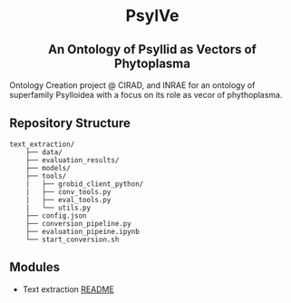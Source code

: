 <h1 align="center">PsylVe</h1>
<h2 align="center">An Ontology of Psyllid as Vectors of Phytoplasma</h2>

Ontology Creation project @ CIRAD, and INRAE for an ontology of superfamily Psylloidea with a focus on its role as vecor of phythoplasma.

## Repository Structure

    text_extraction/
        ├── data/
        ├── evaluation_results/
        ├── models/
        ├── tools/
        |   ├── grobid_client_python/
        |   ├── conv_tools.py
        |   ├── eval_tools.py
        |   └── utils.py
        ├── config.json
        ├── conversion_pipeline.py
        ├── evaluation_pipeine.ipynb
        └── start_conversion.sh


## Modules
- Text extraction [README](https://github.com/e-lubrini/PsylVe/blob/main/pdf2txt/README.md)
